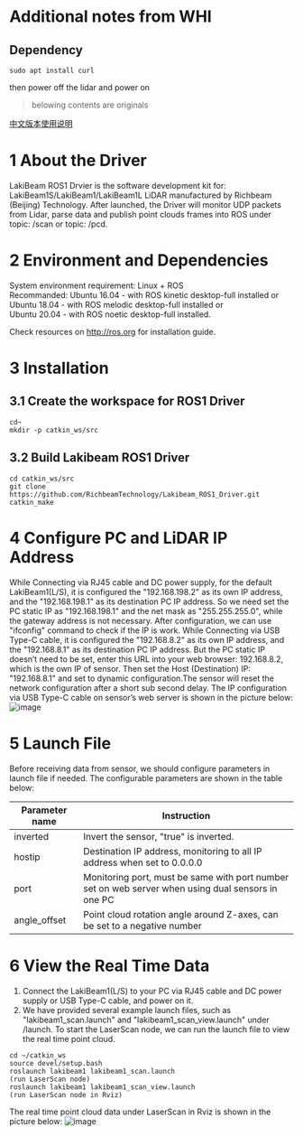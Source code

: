 # Additional notes from WHI
## Dependency
```
sudo apt install curl
```
then power off the lidar and power on

> belowing contents are originals


[中文版本使用说明](<https://github.com/RichbeamTechnology/Lakibeam_ROS1_Driver/blob/main/README_CN.md>)

# 1 About the Driver

LakiBeam ROS1 Drvier is the software development kit for: LakiBeam1S/LakiBeam1/LakiBeam1L LiDAR manufactured by Richbeam (Beijing) Technology. After launched, the Driver will monitor UDP packets from Lidar, parse data and publish point clouds frames into ROS under topic: /scan or topic: /pcd.

# 2 Environment and Dependencies

System environment requirement: Linux + ROS  
Recommanded: Ubuntu 16.04 - with ROS kinetic desktop-full installed or  
Ubuntu 18.04 - with ROS melodic desktop-full installed or  
Ubuntu 20.04 - with ROS noetic desktop-full installed.  

Check resources on http://ros.org for installation guide.

# 3 Installation
## 3.1 Create the workspace for ROS1 Driver
```
cd~
mkdir -p catkin_ws/src
```
## 3.2 Build Lakibeam ROS1 Driver
```
cd catkin_ws/src
git clone https://github.com/RichbeamTechnology/Lakibeam_ROS1_Driver.git
catkin_make
```

# 4 Configure PC and LiDAR IP Address

While Connecting via RJ45 cable and DC power supply, for the default LakiBeam1(L/S), it is configured the "192.168.198.2" as its own IP address, and the "192.168.198.1" as its destination PC IP address. So we need set the PC static IP as "192.168.198.1" and the net mask as "255.255.255.0", while the gateway address is not necessary. After configuration, we can use "ifconfig" command to check if the IP is work. While Connecting via USB Type-C cable, it is configured the "192.168.8.2" as its own IP address, and the "192.168.8.1" as its destination PC IP address. But the PC static IP doesn’t need to be set, enter this URL into your web browser: 192.168.8.2, which is the own IP of sensor. Then set the Host (Destination) IP: "192.168.8.1" and set to dynamic configuration.The sensor will reset the network configuration after a short sub second delay. The IP configuration via USB Type-C cable on sensor’s web server is shown in the picture below:
![image](https://github.com/RichbeamTechnology/Lakibeam_ROS1_Driver/assets/158011589/12fc36b3-78a4-4320-aa58-a28f3545c2e2)

# 5 Launch File

Before receiving data from sensor, we should configure parameters in launch file if needed. The configurable parameters are shown in the table below:

| Parameter name     | Instruction     | 
| -------- | -------- |
| inverted | Invert the sensor, "true" is inverted. |
| hostip | Destination IP address, monitoring to all IP address when set to 0.0.0.0 |
| port | Monitoring port, must be same with port number set on web server when using dual sensors in one PC |
| angle_offset | Point cloud rotation angle around Z-axes, can be set to a negative number |

# 6 View the Real Time Data
1. Connect the LakiBeam1(L/S) to your PC via RJ45 cable and DC power supply or USB Type-C cable, and power on it.
2. We have provided several example launch files, such as "lakibeam1_scan.launch" and "lakibeam1_scan_view.launch" under /launch. To start the LaserScan node, we can run the launch file to view the real time point cloud.
```
cd ~/catkin_ws
source devel/setup.bash
roslaunch lakibeam1 lakibeam1_scan.launch
(run LaserScan node)
roslaunch lakibeam1 lakibeam1_scan_view.launch
(run LaserScan node in Rviz)
```
The real time point cloud data under LaserScan in Rviz is shown in the picture below:
![image](https://github.com/RichbeamTechnology/Lakibeam_ROS1_Driver/assets/158011589/a95f0e13-6c40-4b1c-8c1a-74a867ad7f75)
